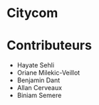 # Citycom
# Contributeurs  
* Hayate Sehli
* Oriane Milekic-Veillot
* Benjamin Dant
* Allan Cerveaux
* Biniam Semere